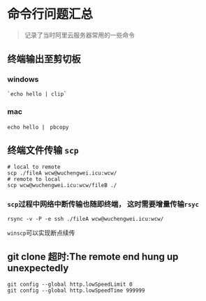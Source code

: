 <!--
updated: 2020年6月22日 10:59
tags: [shell, scp, rsync]
-->

# 命令行问题汇总

> 记录了当时阿里云服务器常用的一些命令

## 终端输出至剪切板
### windows
```shell
`echo hello | clip`
```

### mac
```shell
echo hello |　pbcopy
```

## 终端文件传输 `scp`
```shell
# local to remote
scp ./fileA wcw@wuchengwei.icu:wcw/
# remote to local
scp wcw@wuchengwei.icu:wcw/fileB ./
```
### `scp`过程中网络中断传输也随即终端， 这时需要增量传输`rsyc`
```shell
rsync -v -P -e ssh ./fileA wcw@wuchengwei.icu:wcw/
```
`winscp`可以实现断点续传

## git clone 超时:The remote end hung up unexpectedly
```shell
git config --global http.lowSpeedLimit 0
git config --global http.lowSpeedTime 999999
```
